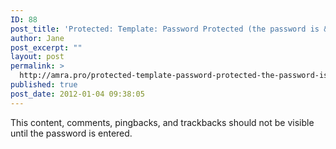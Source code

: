 ```yaml
---
ID: 88
post_title: 'Protected: Template: Password Protected (the password is &#8220;enter&#8221;)'
author: Jane
post_excerpt: ""
layout: post
permalink: >
  http://amra.pro/protected-template-password-protected-the-password-is-enter/
published: true
post_date: 2012-01-04 09:38:05
---
```

This content, comments, pingbacks, and trackbacks should not be visible until the password is entered.